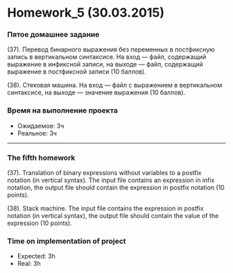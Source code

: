﻿Homework_5 (30.03.2015)
=======================

### Пятое домашнее задание

(37). Перевод бинарного выражения без переменных в постфиксную запись в вертикальном синтаксисе. На вход — файл, содержащий выражение в инфиксной записи, на выходе — файл, содержащий выражение в постфиксной записи (10 баллов).

(38). Стековая машина. На вход — файл с выражением в вертикальном синтаксисе, на выходе — значение выражения (10 баллов).

### Время на выполнение проекта
* Ожидаемое: 3ч
* Реальное: 3ч

______________________________

### The fifth homework

(37). Translation of binary expressions without variables to a postfix notation (in vertical syntax). The input file contains an expression in infix notation, the output file should contain the expression in postfix notation (10 points).

(38). Stack machine. The input file contains the expression in postfix notation (in vertical syntax), the output file should contain the value of the expression (10 points).

### Time on implementation of project
* Expected: 3h
* Real: 3h